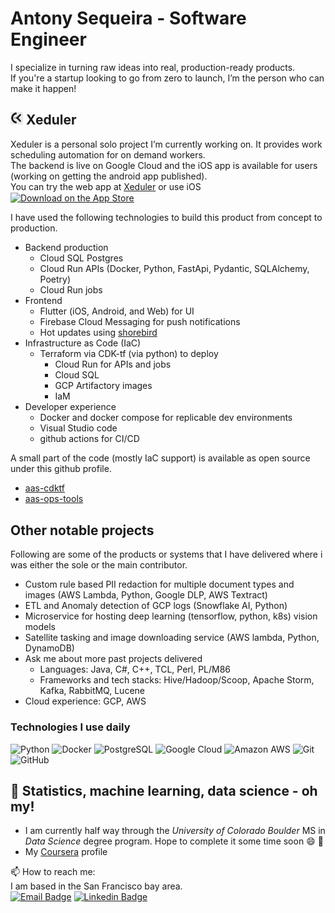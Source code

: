 # Antony Sequeira - Software Engineer
I specialize in turning raw ideas into real, production-ready products.  
If you're a startup looking to go from zero to launch, I’m the person who can make it happen!


## <img src="assets/Xeduler-icon-maskable-512.png" alt="Xeduler logo" width="20" height="20"> Xeduler
Xeduler is a personal solo project I’m currently working on.
It provides work scheduling automation for on demand workers.  
The backend is live on Google Cloud and the iOS app is available for users (working on getting the android app published).  
You can try the web app at [Xeduler](https://xeduler.web.app/) or use iOS
<a href="https://apps.apple.com/us/app/xeduler/id6654929192?itscg=30200&itsct=apps_box_badge&mttnsubad=6654929192"
    style="display: inline-block;">
    <img
      src="https://toolbox.marketingtools.apple.com/api/v2/badges/download-on-the-app-store/black/en-us?releaseDate=1726704000"
      alt="Download on the App Store"
      style="width: 123px; height: 41px; vertical-align: middle; object-fit: contain;" />
  </a>  

I have used the following technologies to build this product from concept to production.  

- Backend production
  - Cloud SQL Postgres
  - Cloud Run APIs (Docker, Python, FastApi, Pydantic, SQLAlchemy, Poetry)
  - Cloud Run jobs
- Frontend
  - Flutter (iOS, Android, and Web) for UI
  - Firebase Cloud Messaging for push notifications
  - Hot updates using [shorebird](https://shorebird.dev/)
- Infrastructure as Code (IaC)
  - Terraform via CDK-tf (via python) to deploy
    - Cloud Run for APIs and jobs
    - Cloud SQL
    - GCP Artifactory images
    - IaM
- Developer experience
  - Docker and docker compose for replicable dev environments
  - Visual Studio code
  - github actions for CI/CD

A small part of the code (mostly IaC support) is available as open source under this github profile.  
 - [aas-cdktf](https://github.com/asequeira-os/aas-cdktf)
 - [aas-ops-tools](https://github.com/asequeira-os/aas-ops-tools)

## Other notable projects
Following are some of the products or systems that I have delivered where i was either the sole or the main contributor.

- Custom rule based PII redaction for multiple document types and images (AWS Lambda, Python, Google DLP, AWS Textract)
- ETL and Anomaly detection of GCP logs (Snowflake AI, Python)
- Microservice for hosting deep learning (tensorflow, python, k8s) vision models
- Satellite tasking and image downloading service (AWS lambda, Python, DynamoDB)
- Ask me about more past projects delivered
  - Languages: Java, C#, C++, TCL, Perl, PL/M86
  - Frameworks and tech stacks: Hive/Hadoop/Scoop, Apache Storm, Kafka, RabbitMQ, Lucene 
- Cloud experience: GCP, AWS
### Technologies I use daily
![Python](https://img.shields.io/badge/-Python-black?style=flat-square&logo=Python)
![Docker](https://img.shields.io/badge/-Docker-black?style=flat-square&logo=docker)
![PostgreSQL](https://img.shields.io/badge/-PostgreSQL-336791?style=flat-square&logo=postgresql)
![Google Cloud](https://img.shields.io/badge/Google%20Cloud-black?style=flat-square&logo=google-cloud)
![Amazon AWS](https://img.shields.io/badge/Amazon%20AWS-232F3E?style=flat-square&logo=amazon-aws)
![Git](https://img.shields.io/badge/-Git-black?style=flat-square&logo=git)
![GitHub](https://img.shields.io/badge/-GitHub-181717?style=flat-square&logo=github)

## 🌱 Statistics, machine learning, data science - oh my!
- I am currently half way through the _University of Colorado Boulder_ MS in _Data Science_ degree program. Hope to complete it some time soon :smile: :crossed_fingers:  
- My [Coursera](https://www.coursera.org/user/bf369d34b1e6d0d5e7ed9c75db7fedbe) profile
 

📫 How to reach me:  
I am based in the San Francisco bay area.  
[![Email Badge](https://img.shields.io/badge/Gmail-green?style=flat-square&logo=gmail&logoColor=FFFFFF&labelColor=3A3B3C&color=62F1CD)](mailto:antony.sequeira+ghopen@gmail.com)
[![Linkedin Badge](https://img.shields.io/badge/-LinkedIn-blue?style=flat-square&logo=Linkedin&logoColor=white&link=https://www.linkedin.com/in/asequeir/)](https://www.linkedin.com/in/asequeir/)

<!--
**asequeira-os/asequeira-os** is a ✨ _special_ ✨ repository because its `README.md` (this file) appears on your GitHub profile.
-->
